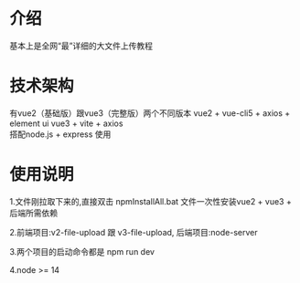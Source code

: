 # 介绍
基本上是全网“最”详细的大文件上传教程
# 技术架构
有vue2（基础版）跟vue3（完整版）两个不同版本
vue2 + vue-cli5 + axios + element ui
vue3 + vite + axios  
搭配node.js + express 使用

# 使用说明

1.文件刚拉取下来的,直接双击 npmInstallAll.bat 文件一次性安装vue2 + vue3 + 后端所需依赖

2.前端项目:v2-file-upload 跟 v3-file-upload, 后端项目:node-server

3.两个项目的启动命令都是 npm run dev


4.node >= 14